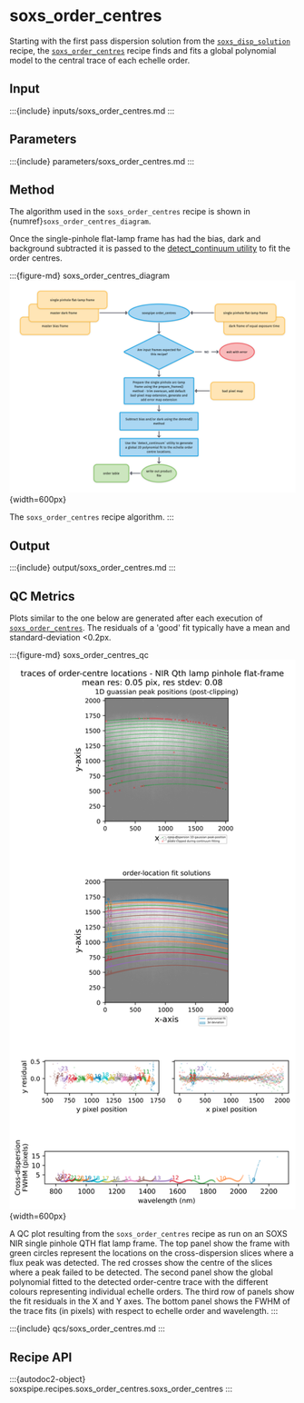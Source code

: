# soxs_order_centres

Starting with the first pass dispersion solution from the [`soxs_disp_solution`](#soxspipe.recipes.soxs_disp_solution) recipe, the [`soxs_order_centres`](#soxspipe.recipes.soxs_order_centres) recipe finds and fits a global polynomial model to the central trace of each echelle order.

## Input

:::{include} inputs/soxs_order_centres.md
:::


## Parameters


:::{include} parameters/soxs_order_centres.md
:::



## Method

The algorithm used in the `soxs_order_centres` recipe is shown in {numref}`soxs_order_centres_diagram`.



Once the single-pinhole flat-lamp frame has had the bias, dark and background subtracted it is passed to the [detect_continuum utility](../utils/detect_continuum.md) to fit the order centres.

:::{figure-md} soxs_order_centres_diagram
![](soxs_order_centres.png){width=600px}

The `soxs_order_centres` recipe algorithm.
:::

## Output


:::{include} output/soxs_order_centres.md
:::


## QC Metrics

Plots similar to the one below are generated after each execution of [`soxs_order_centres`](#soxspipe.recipes.soxs_order_centres). The residuals of a 'good' fit typically have a mean and standard-deviation <0.2px.


:::{figure-md} soxs_order_centres_qc
![image-20240924101027298](../_images/image-20240924101027298.png){width=600px}

A QC plot resulting from the `soxs_order_centres` recipe as run on an SOXS NIR single pinhole QTH flat lamp frame. The top panel show the frame with green circles represent the locations on the cross-dispersion slices where a flux peak was detected. The red crosses show the centre of the slices where a peak failed to be detected. The second panel show the global polynomial fitted to the detected order-centre trace with the different colours representing individual echelle orders. The third row of panels show the fit residuals in the X and Y axes. The bottom panel shows the FWHM of the trace fits (in pixels) with respect to echelle order and wavelength.
:::



:::{include} qcs/soxs_order_centres.md
:::

## Recipe API

:::{autodoc2-object} soxspipe.recipes.soxs_order_centres.soxs_order_centres
:::
